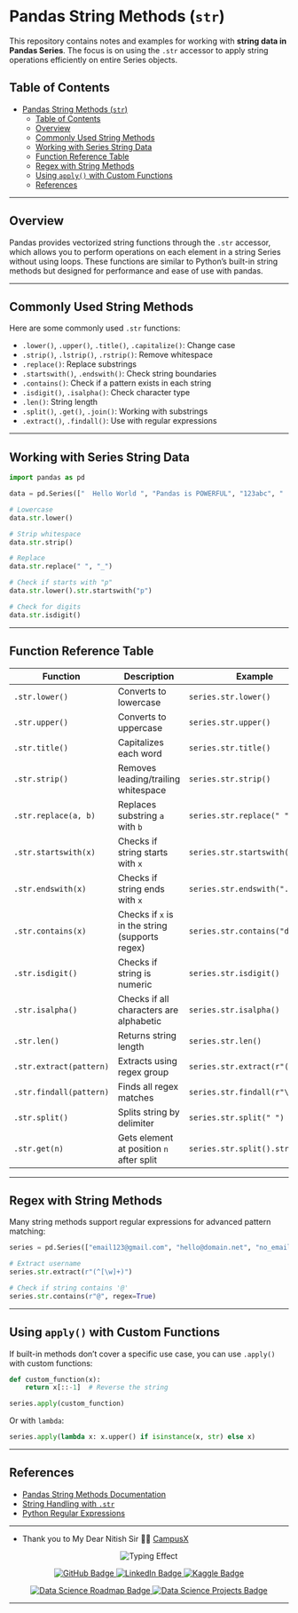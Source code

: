 # Pandas String Methods (`str`)

This repository contains notes and examples for working with **string data in Pandas Series**. The focus is on using the `.str` accessor to apply string operations efficiently on entire Series objects.

## Table of Contents

- [Pandas String Methods (`str`)](#pandas-string-methods-str)
  - [Table of Contents](#table-of-contents)
  - [Overview](#overview)
  - [Commonly Used String Methods](#commonly-used-string-methods)
  - [Working with Series String Data](#working-with-series-string-data)
  - [Function Reference Table](#function-reference-table)
  - [Regex with String Methods](#regex-with-string-methods)
  - [Using `apply()` with Custom Functions](#using-apply-with-custom-functions)
  - [References](#references)

---

## Overview

Pandas provides vectorized string functions through the `.str` accessor, which allows you to perform operations on each element in a string Series without using loops. These functions are similar to Python’s built-in string methods but designed for performance and ease of use with pandas.

---

## Commonly Used String Methods

Here are some commonly used `.str` functions:

* `.lower()`, `.upper()`, `.title()`, `.capitalize()`: Change case
* `.strip()`, `.lstrip()`, `.rstrip()`: Remove whitespace
* `.replace()`: Replace substrings
* `.startswith()`, `.endswith()`: Check string boundaries
* `.contains()`: Check if a pattern exists in each string
* `.isdigit()`, `.isalpha()`: Check character type
* `.len()`: String length
* `.split()`, `.get()`, `.join()`: Working with substrings
* `.extract()`, `.findall()`: Use with regular expressions

---

## Working with Series String Data

```python
import pandas as pd

data = pd.Series(["  Hello World ", "Pandas is POWERFUL", "123abc", "  data Science "])

# Lowercase
data.str.lower()

# Strip whitespace
data.str.strip()

# Replace
data.str.replace(" ", "_")

# Check if starts with "p"
data.str.lower().str.startswith("p")

# Check for digits
data.str.isdigit()
```

---

## Function Reference Table

| Function                | Description                                     | Example                         |
| ----------------------- | ----------------------------------------------- | ------------------------------- |
| `.str.lower()`          | Converts to lowercase                           | `series.str.lower()`            |
| `.str.upper()`          | Converts to uppercase                           | `series.str.upper()`            |
| `.str.title()`          | Capitalizes each word                           | `series.str.title()`            |
| `.str.strip()`          | Removes leading/trailing whitespace             | `series.str.strip()`            |
| `.str.replace(a, b)`    | Replaces substring `a` with `b`                 | `series.str.replace(" ", "_")`  |
| `.str.startswith(x)`    | Checks if string starts with `x`                | `series.str.startswith("a")`    |
| `.str.endswith(x)`      | Checks if string ends with `x`                  | `series.str.endswith(".com")`   |
| `.str.contains(x)`      | Checks if `x` is in the string (supports regex) | `series.str.contains("data")`   |
| `.str.isdigit()`        | Checks if string is numeric                     | `series.str.isdigit()`          |
| `.str.isalpha()`        | Checks if all characters are alphabetic         | `series.str.isalpha()`          |
| `.str.len()`            | Returns string length                           | `series.str.len()`              |
| `.str.extract(pattern)` | Extracts using regex group                      | `series.str.extract(r"(\d+)")`  |
| `.str.findall(pattern)` | Finds all regex matches                         | `series.str.findall(r"\d+")`    |
| `.str.split()`          | Splits string by delimiter                      | `series.str.split(" ")`         |
| `.str.get(n)`           | Gets element at position `n` after split        | `series.str.split().str.get(0)` |

---

## Regex with String Methods

Many string methods support regular expressions for advanced pattern matching:

```python
series = pd.Series(["email123@gmail.com", "hello@domain.net", "no_email"])

# Extract username
series.str.extract(r"(^[\w]+)")

# Check if string contains '@'
series.str.contains(r"@", regex=True)
```

---

## Using `apply()` with Custom Functions

If built-in methods don’t cover a specific use case, you can use `.apply()` with custom functions:

```python
def custom_function(x):
    return x[::-1]  # Reverse the string

series.apply(custom_function)
```

Or with `lambda`:

```python
series.apply(lambda x: x.upper() if isinstance(x, str) else x)
```

---

## References

* [Pandas String Methods Documentation](https://pandas.pydata.org/pandas-docs/stable/user_guide/text.html)
* [String Handling with `.str`](https://pandas.pydata.org/pandas-docs/stable/reference/series.html#string-handling)
* [Python Regular Expressions](https://docs.python.org/3/library/re.html)

---

* Thank you to My Dear Nitish Sir 🙏💝 [CampusX](https://www.youtube.com/playlist?list=PLKnIA16_RmvbAlyx4_rdtR66B7EHX5k3z)


<!-- Typing -->
<p align="center">
  <img src="https://readme-typing-svg.demolab.com?font=Fira+Code&size=30&duration=6000&pause=1000&color=5E17EB&center=true&vCenter=true&width=435&lines=Rudra+Prasad+Bhuyan;Data+Lover;Data+Science+Enthusiast" alt="Typing Effect" />
</p>

<!-- Social Media Links-->
<p align="center">
  <a href="https://github.com/Rudra-G-23">
    <img src="https://img.shields.io/badge/GitHub-181717?style=for-the-badge&logo=github&logoColor=white" alt="GitHub Badge"/>
  </a>
  <a href="https://www.linkedin.com/in/rudra-prasad-bhuyan-44a388235">
    <img src="https://img.shields.io/badge/LinkedIn-0077B5?style=for-the-badge&logo=linkedin&logoColor=white" alt="LinkedIn Badge"/>
  </a>
  <a href="https://www.kaggle.com/rudraprasadbhuyan">
    <img src="https://img.shields.io/badge/Kaggle-20BEFF?style=for-the-badge&logo=kaggle&logoColor=white" alt="Kaggle Badge"/>
  </a>
</p>

<!-- Two My favorite Repo Links -->
<p align="center">
  <a href="https://github.com/Rudra-G-23/Data-Science-Roadmap">
    <img src="https://img.shields.io/badge/Data_Science_My_journey -Explore-red?style=for-the-badge" alt="Data Science Roadmap Badge"/>
  </a>
  <a href="https://github.com/Rudra-G-23/Data-Science-Projects-Portflio">
    <img src="https://img.shields.io/badge/Data_Science_Projects-View-green?style=for-the-badge" alt="Data Science Projects Badge"/>
  </a>
</p>

---
